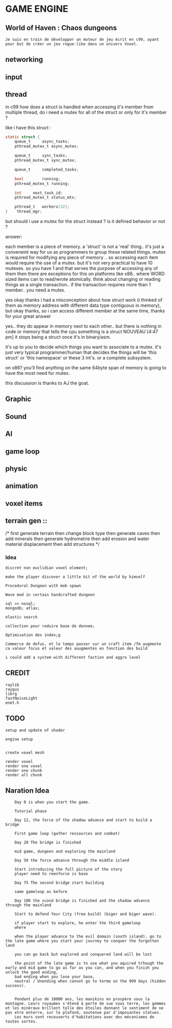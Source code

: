 # GAME ENGINE

## World of Haven : Chaos dungeons

	Je suis en train de développer un moteur de jeu écrit en c99, ayant pour but de créer un jeu rogue-like dans un univers Voxel.

## networking

## input

## thread

in c99 how does a struct is handled when accessing it's member from multiple thread, do i need a mutex for all of the struct or only for it's member ?

like i have this struct :

```c
static struct {
	queue_t		async_tasks;
	pthread_mutex_t	async_mutex;

	queue_t		sync_tasks;
	pthread_mutex_t	sync_mutex;

	queue_t		completed_tasks;

	bool		running;
	pthread_mutex_t	running;

	int		next_task_id;
	pthread_mutex_t	status_mtx;

	pthread_t	workers[32];
}    thread_mgr;
```
but should i use a mutex for the struct instead ? is it defined behavior or not ?

answer:

each member is a piece of memory.   a 'struct'  is not a 'real' thing..   it's just a conveneint way for us as programmers to group these related things.
mutex is required for modifying any piece of memory ..   so accessing each item would require the use of a mutex.    but it's not very practical to have 10 mutexes.  so you have 1 and that serves the purpose of accessing any of them
then there are exceptions for this on platforms like x86.. where WORD sized items can to read/wrote atomically. 
think about changing or reading things as  a single transaction..    if the transaction requires more than 1 member..  you need a mutex.

yes okay thanks i had a misconception about how struct work (i thinked of them as memory address with different data type contiguous in memory), but okay thanks, so  i can access different member at the same time, thanks for your great answer

yes.. they do appear in memory next to each other..  but there is nothing in code or memory  that tells the cpu something is a struct
NOUVEAU
[4:47 pm]
it stops being a struct once it's in binary/asm.

it's up to you to decide which things you want to associate to a mutex.
it's just very typical programmer/human that decides the things will be 'this struct'  or 'this namespace' or  these 3 int's.  or a complete subsystem.

on x86?     you'll find anything on the same 64byte span of memory is going to have the most need for mutex. 

this discussion is thanks to AJ the goat.

## Graphic



## Sound

## AI

## game loop


## physic

## animation

## voxel items

## terrain gen ::

/*
	first generate terrain
	then change block type
	then generate caves
	then add minerals
	then generate hydrometrie
	then add erosion and water material displacement
	then add structures
*/

### Idea

	discret non euclidian voxel element;

	make the player discover a little bit of the world by himself

	Procedural Dungeon with mob spawn

	Wave mod in certain handcrafted dungeon

	sql >> nosql;
	mongodb; atlas;
	
	elastic search

	collection pour reduire base de donnee;

	Optimisation des index;g

	Commerce de dofus, et le temps passer sur un craft item /fm augmente ca valeur focus et valeur des auugmentes en fonction des build
	
	i could add a system with different faction and aggro level

## CREDIT

	raylib
	raygui
	librg
	fastNoiseLight
	enet.h

## TODO 

	setup and update of shader

	engine setup


	create voxel mesh

	render voxel
	render one voxel
	render one chunk
	render all chunk

## Naration Idea

```
	Day 0 is when you start the game.

	Tutorial phase

	Day 12, the force of the shadow advance and start to build a bridge

	First game loop (gather ressources and combat)

	Day 20 The bridge is finished

	mid game, dungeon and exploring the mainland

	Day 50 the force advance through the middle island 

	Start introducing the full picture of the story
	player need to reenforce is base

	Day 75 The second bridge start building

	same gameloop as before

	Day 100 the scond bridge is finished and the shadow advance through the mainland

	Start to defend Your City (free build) (biger and biger wave).

	if player start to explore, he enter the third gameloop
	where

	when the player advance to the evil domain (south island), go to the late game where you start your journey to conquer the forgotten land

	you can go back but explored and conquered land will be lost

	the point of the late game is to use what you aquired trhough the early and mid game to go as far as you can, and when you finish you unlock the good ending,
	bad ending when you lose your base,
	neutral / Unending when cannot go to terme on the 999 days (hidden success).


	Pendant plus de 10000 ans, les manikins on prospère sous la montagne. Leurs royaumes s'étend à perte de vue sous terre, les gemmes et les minéraux brillent telle des étoiles donnant le sentiment de ne pas etre enterre, sur le plafond, soutenue par d'imposantes statues.
	Les murs sont recouverts d'habitations avec des mécanismes de toutes sortes.
```
